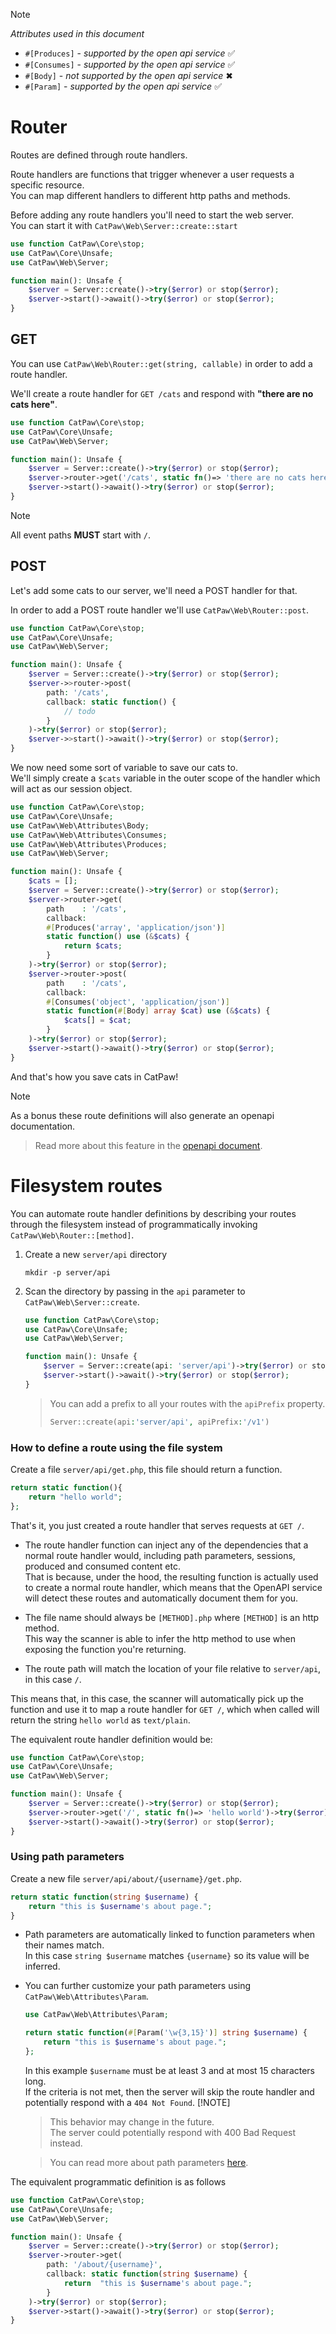 > [!NOTE]
> _Attributes used in this document_
> - `#[Produces]` - _supported by the open api service_ ✅
> - `#[Consumes]` - _supported by the open api service_ ✅
> - `#[Body]` - _not supported by the open api service_ ✖
> - `#[Param]` - _supported by the open api service_ ✅

# Router

Routes are defined through route handlers.

Route handlers are functions that trigger whenever a user requests a specific resource.<br/>
You can map different handlers to different http paths and methods.

Before adding any route handlers you'll need to start the web server.<br/>
You can start it with `CatPaw\Web\Server::create::start`

```php
use function CatPaw\Core\stop;
use CatPaw\Core\Unsafe;
use CatPaw\Web\Server;

function main(): Unsafe {
    $server = Server::create()->try($error) or stop($error);
    $server->start()->await()->try($error) or stop($error);
}
```

## GET

You can use ```CatPaw\Web\Router::get(string, callable)``` in order to add a route handler.<br />

We'll create a route handler for ```GET /cats``` and respond with <b>"there are no cats here"</b>.

```php
use function CatPaw\Core\stop;
use CatPaw\Core\Unsafe;
use CatPaw\Web\Server;

function main(): Unsafe {
    $server = Server::create()->try($error) or stop($error);
    $server->router->get('/cats', static fn()=> 'there are no cats here')->try($error) or stop($error);
    $server->start()->await()->try($error) or stop($error);
}
```

> [!NOTE]
> All event paths **MUST** start with `/`.

## POST

Let's add some cats to our server, we'll need a POST handler for that.

In order to add a POST route handler we'll use ```CatPaw\Web\Router::post```.

```php
use function CatPaw\Core\stop;
use CatPaw\Core\Unsafe;
use CatPaw\Web\Server;

function main(): Unsafe {
    $server = Server::create()->try($error) or stop($error);
    $server->>router->post(
        path: '/cats',
        callback: static function() {
            // todo
        }
    )->try($error) or stop($error);
    $server->>start()->await()->try($error) or stop($error);
}
```

We now need some sort of variable to save our cats to.<br/>
We'll simply create a `$cats` variable in the outer scope of the handler which will act as our session object.

```php
use function CatPaw\Core\stop;
use CatPaw\Core\Unsafe;
use CatPaw\Web\Attributes\Body;
use CatPaw\Web\Attributes\Consumes;
use CatPaw\Web\Attributes\Produces;
use CatPaw\Web\Server;

function main(): Unsafe {
    $cats = [];
    $server = Server::create()->try($error) or stop($error);
    $server->router->get(
        path    : '/cats',
        callback:
        #[Produces('array', 'application/json')]
        static function() use (&$cats) {
            return $cats;
        }
    )->try($error) or stop($error);
    $server->router->post(
        path    : '/cats',
        callback:
        #[Consumes('object', 'application/json')]
        static function(#[Body] array $cat) use (&$cats) {
            $cats[] = $cat;
        }
    )->try($error) or stop($error);
    $server->start()->await()->try($error) or stop($error);
}
```

And that's how you save cats in CatPaw!

> [!NOTE]
> As a bonus these route definitions will also generate an openapi documentation.
> > Read more about this feature in the [openapi document](./18.open-api.md).

# Filesystem routes

You can automate route handler definitions by describing your routes through the filesystem instead of programmatically
invoking `CatPaw\Web\Router::[method]`.

1. Create a new `server/api` directory
   ```shell
   mkdir -p server/api
   ```
2. Scan the directory by passing in the `api` parameter to `CatPaw\Web\Server::create`.
    ```php
    use function CatPaw\Core\stop;
    use CatPaw\Core\Unsafe;
    use CatPaw\Web\Server;
    
    function main(): Unsafe {
        $server = Server::create(api: 'server/api')->try($error) or stop($error);
        $server->start()->await()->try($error) or stop($error);
    }
    ```
   > You can add a prefix to all your routes with the `apiPrefix` property.
   > ```php
   > Server::create(api:'server/api', apiPrefix:'/v1')
   > ```

### How to define a route using the file system

Create a file `server/api/get.php`, this file should return a function.

```php
return static function(){
    return "hello world";
};
```

That's it, you just created a route handler that serves requests at `GET /`.

- The route handler function can inject any of the dependencies that a normal route handler would, including path
  parameters, sessions, produced and consumed content etc.<br/>
  That is because, under the hood, the resulting function is actually used to create a normal route handler, which means
  that the OpenAPI service will detect these routes and automatically document them for you.

- The file name should always be `[METHOD].php` where `[METHOD]` is an http method.<br/>
  This way the scanner is able to infer the http method to use when exposing the function you're returning.

- The route path will match the location of your file relative to `server/api`, in this case `/`.

This means that, in this case, the scanner will automatically pick up the function and use it to map a route handler
for `GET /`, which when called will return the string `hello world` as `text/plain`.

The equivalent route handler definition would be:

```php
use function CatPaw\Core\stop;
use CatPaw\Core\Unsafe;
use CatPaw\Web\Server;

function main(): Unsafe {
    $server = Server::create()->try($error) or stop($error);
    $server->router->get('/', static fn()=> 'hello world')->try($error) or stop($error);
    $server->start()->await()->try($error) or stop($error);
}
```

### Using path parameters

Create a new file `server/api/about/{username}/get.php`.

```php
return static function(string $username) {
    return "this is $username's about page.";
}
```

- Path parameters are automatically linked to function parameters when their names match.\
  In this case `string $username` matches `{username}` so its value will be inferred.
- You can further customize your path parameters using `CatPaw\Web\Attributes\Param`.
  ```php
  use CatPaw\Web\Attributes\Param;
  
  return static function(#[Param('\w{3,15}')] string $username) {
      return "this is $username's about page.";
  };
  ```
  In this example `$username` must be at least 3 and at most 15 characters long.\
  If the criteria is not met, then the server will skip the route handler and potentially respond with
  a `404 Not Found`.
  [!NOTE]
  > This behavior may change in the future.\
  > The server could potentially respond with 400 Bad Request instead.

  > You can read more about path parameters [here](./2.path-parameters.md).

The equivalent programmatic definition is as follows

```php
use function CatPaw\Core\stop;
use CatPaw\Core\Unsafe;
use CatPaw\Web\Server;

function main(): Unsafe {
    $server = Server::create()->try($error) or stop($error);
    $server->router->get(
        path: '/about/{username}',
        callback: static function(string $username) {
            return  "this is $username's about page.";
        }
    )->try($error) or stop($error);
    $server->start()->await()->try($error) or stop($error);
}
```
